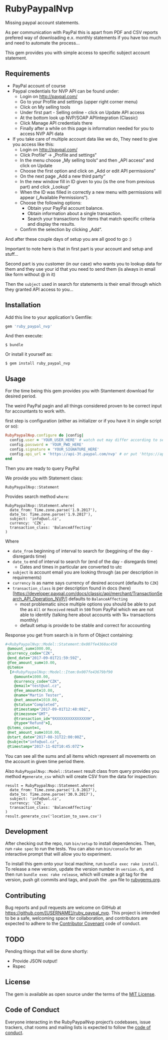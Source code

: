 # RubyPaypalNvp

Missing paypal account statements.

As per communication with PayPal this is apart from PDF and CSV reports
prefered way of downloading e.x. monthly statements if you have too much and
need to automate the process...

This gem provides you with simple access to specific subject account statement.

## Requirements

- PayPal account of course
- Paypal credentials for NVP API can be found under:
  - Login on http://paypal.com/
  - Go to your Profile and settings (upper right corner menu)
  - Click on My selling tools
  - Under first part - Selling online - click on Update API access
  - At the bottom look up NVP/SOAP APIintegration (Classic)
  - Click Manage API credentials there
  - Finally after a while on this page is information needed for you to access
    NVP API data
- If you take care of multiple account data like we do, They need to give
  you access like this:
  - Login on http://paypal.com/
  - Click Profile“ → „Profile and settings“
  - In the menu choose „My selling tools“ and then „API access“ and click on Update
  - Choose the first option and click on „Add or edit API permissions“
  - On the next page „Add a new third party“
  - In the new window fill in ID given to you (is the one from previous part) and click „Lookup“
  - When the ID was filled in correctly a new menu with permissions will appear („Available Permissions“).
  - Choose the following options:
    - Obtain your PayPal account balance.
    - Obtain information about a single transaction.
    - Search your transactions for items that match specific criteria and display the results.
  - Confirm the selection by clicking „Add“.

And after these couple days of setup you are all good to go :)

Important to note here is that in first part is your account and setup and
stuff...

Second part is you customer (in our case) who wants you to lookup data for them
and they use your id that you need to send them (is always in email like form
without @ in it)

Then the `subject` used in search for statements is their email through which
they granted API access to you...

## Installation

Add this line to your application's Gemfile:

```ruby
gem 'ruby_paypal_nvp'
```

And then execute:

    $ bundle

Or install it yourself as:

    $ gem install ruby_paypal_nvp

## Usage

For the time being this gem provides you with Stamtement download for desired
period.

The weird PayPal pagin and all things considered proven to be correct input for
accountants to work with.

first step is configuration (either as initializer or if you have it in single
script or so):

```ruby
RubyPaypalNvp.configure do |config|
  config.user = 'YOUR_USER_HERE' # watch out may differ according to setup for sandbox
  config.password = 'YOUR_PWD_HERE'
  config.signature = 'YOUR_SIGNATURE_HERE'
  config.api_url = 'https://api-3t.paypal.com/nvp' # or put 'https://api-3t.andbox.aypal.com/nvp' for sandbox env
end
```

Then you are ready to query PayPal

We provide you with Statement class:

```
RubyPaypalNvp::Statement
```

Provides search method `where`:

```
RubyPaypalNvp::Statement.where(
  date_from: Time.zone.parse('1.9.2017'),
  date_to: Time.zone.parse('1.9.2017'),
  subject: 'info@uol.cz',
  currency: 'CZK',
  transaction_class: 'BalanceAffecting'
)
```

Where
- `date_from` beginning of interval to search for (beggining of the day - disregards time)
- `date_to` end of interval to search for (end of the day - disregards time)
  - Dates and times in particular are converted to utc
- `subject` is account email you are looking through (as per description in requirements)
- `currency` is as name says currency of desired account (defaults to `CZK`)
- `transaction_class` is per description found in docs (here)[https://developer.paypal.com/docs/classic/api/merchant/TransactionSearch_API_Operation_NVP/] defaults to `BalanceAffecting`
  - most problematic since multiple options you should be able to put the as `All` or `Received` result in `500` from PayPal which we are not able to identify (talking here about accounts with 1k+ transactions monthly)
  - default setup is provide to be stable and correct for accounting

Response you get from search is in form of Object containing:

```ruby
#<RubyPaypalNvp::Model::Statement:0x007fe4360ac450
 @amount_sum=1000.00,
 @currency_code="CZK",
 @end_date="2017-09-01T21:59:59Z",
 @fee_amount_sum=10.00,
 @items=
  [#<RubyPaypalNvp::Model::Item:0x007fe43679bf90
    @amount=1000.00,
    @currency_code="CZK",
    @email="test@uol.cz",
    @fee_amount=10.00,
    @name="Martin Tester",
    @net_amount=1010.00,
    @status="Completed",
    @timestamp="2017-09-01T12:48:08Z",
    @timezone="GMT",
    @transaction_id="9XXXXXXXXXXXXXXXH",
    @type="Refund">],
 @items_count=4,
 @net_amount_sum=1010.00,
 @start_date="2017-08-31T22:00:00Z",
 @subject="info@uol.cz",
 @timestamp="2017-11-02T10:45:07Z">
```

You can see all the sums and all items which represent all movements on the account in given time period there.

Also `RubyPaypalNvp::Model::Statemnt` result class from query provides you method `#generate_csv` which will create CSV from the data for inspection:

```
result = RubyPaypalNvp::Statement.where(
  date_from: Time.zone.parse('1.9.2017'),
  date_to: Time.zone.parse('30.9.2017'),
  subject: 'info@uol.cz',
  currency: 'CZK',
  transaction_class: 'BalanceAffecting'
)
result.generate_csv('location_to_save.csv')
```

## Development

After checking out the repo, run `bin/setup` to install dependencies. Then, run `rake spec` to run the tests. You can also run `bin/console` for an interactive prompt that will allow you to experiment.

To install this gem onto your local machine, run `bundle exec rake install`. To release a new version, update the version number in `version.rb`, and then run `bundle exec rake release`, which will create a git tag for the version, push git commits and tags, and push the `.gem` file to [rubygems.org](https://rubygems.org).

## Contributing

Bug reports and pull requests are welcome on GitHub at https://github.com/[USERNAME]/ruby_paypal_nvp. This project is intended to be a safe, welcoming space for collaboration, and contributors are expected to adhere to the [Contributor Covenant](http://contributor-covenant.org) code of conduct.

## TODO

Pending things that will be done shortly:
- Provide JSON output!
- Rspec

## License

The gem is available as open source under the terms of the [MIT License](https://opensource.org/licenses/MIT).

## Code of Conduct

Everyone interacting in the RubyPaypalNvp project’s codebases, issue trackers, chat rooms and mailing lists is expected to follow the [code of conduct](https://github.com/[USERNAME]/ruby_paypal_nvp/blob/master/CODE_OF_CONDUCT.md).
